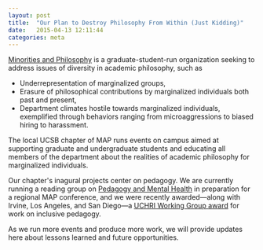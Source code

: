 ```yaml
---
layout: post
title:  "Our Plan to Destroy Philosophy From Within (Just Kidding)"
date:   2015-04-13 12:11:44
categories: meta
---
```


[Minorities and Philosophy](http://mapforthegap.com "National MAP
site") is a graduate-student-run organization seeking to address
issues of diversity in academic philosophy, such as

- Underrepresentation of marginalized groups,
- Erasure of philosophical contributions by marginalized individuals
  both past and present,
- Department climates hostile towards marginalized individuals,
  exemplified through behaviors ranging from microaggressions to
  biased hiring to harassment.

The local UCSB chapter of MAP runs events on campus aimed at
supporting graduate and undergraduate students and educating all
members of the department about the realities of academic philosophy
for marginalized individuals.

Our chapter's inagural projects center on pedagogy.  We are currently
running a reading group on
[Pedagogy and Mental Health](/pedagogy-and-mental-health/ "Project
page") in preparation for a regional MAP conference, and we were
recently awarded—along with Irvine, Los Angeles, and San Diego—a
[UCHRI Working Group award](http://philosophy.ucsb.edu/2015/03/graduate-students-win-award-for-work-in-philosophy-and-inclusive-pedagogy/
"UCSB Philosphy deparment") for work on inclusive pedagogy.

As we run more events and produce more work, we will provide updates
here about lessons learned and future opportunities.
